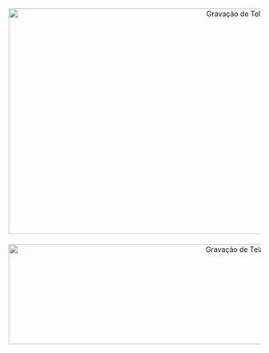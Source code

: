 <div style="text-align: center;">
  <img src="https://github.com/user-attachments/assets/78744b23-2c90-4055-830e-407b64d5d7b4" alt="Gravação de Tela 1" style="width: 900px; height: 450px; margin: 10px;">
  <img src="https://github.com/user-attachments/assets/df2b58d7-1dd4-423a-8e23-8b0069d67560" alt="Gravação de Tela 2" style="width: 900px; height: 200px; margin: 10px;">
</div>

